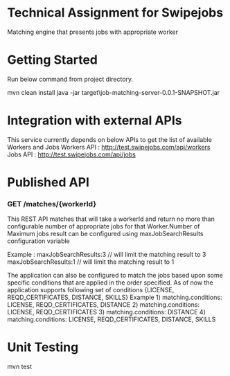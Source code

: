 # Technical Assignment for Swipejobs
Matching engine that presents jobs with appropriate worker
# Getting Started
Run below command from project directory. 

mvn clean install
java -jar target\job-matching-server-0.0.1-SNAPSHOT.jar

# Integration with external APIs
This service currently depends on below APIs to get the list of available Workers and Jobs
Workers API : http://test.swipejobs.com/api/workers
Jobs API    : http://test.swipejobs.com/api/jobs

# Published API 
### GET /matches/{workerId}
This REST API matches that will take a workerId and return no more than configurable number of appropriate jobs for that Worker.Number of Maximum jobs result can be configured using maxJobSearchResults configuration variable

Example :  maxJobSearchResults:3 // will limit the matching result to 3
           maxJobSearchResults:1 // will limit the matching result to 1

The application can also be configured to match the jobs based upon some specific conditions that are applied in the order specified. As of now the application supports following set of conditions {LICENSE, REQD_CERTIFICATES, DISTANCE, SKILLS}
Example 1) matching.conditions: LICENSE, REQD_CERTIFICATES, DISTANCE
        2) matching.conditions: LICENSE, REQD_CERTIFICATES
        3) matching.conditions: DISTANCE
        4) matching.conditions: LICENSE, REQD_CERTIFICATES, DISTANCE, SKILLS

# Unit Testing
mvn test
